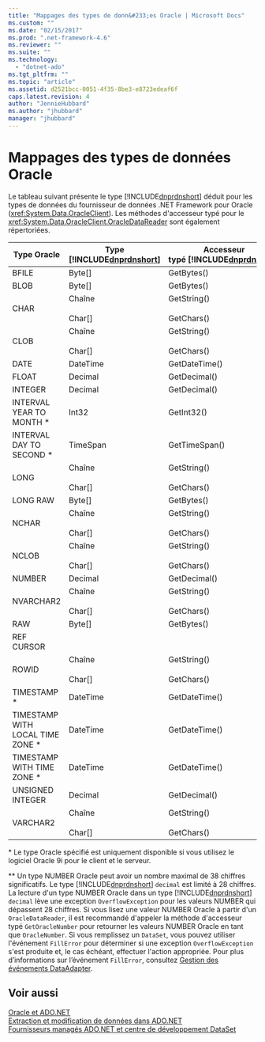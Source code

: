 ```yaml
---
title: "Mappages des types de donn&#233;es Oracle | Microsoft Docs"
ms.custom: ""
ms.date: "02/15/2017"
ms.prod: ".net-framework-4.6"
ms.reviewer: ""
ms.suite: ""
ms.technology: 
  - "dotnet-ado"
ms.tgt_pltfrm: ""
ms.topic: "article"
ms.assetid: d2521bcc-0051-4f35-8be3-e8723edeaf6f
caps.latest.revision: 4
author: "JennieHubbard"
ms.author: "jhubbard"
manager: "jhubbard"
---
```

# Mappages des types de donn&#233;es Oracle
Le tableau suivant présente le type [!INCLUDE[dnprdnshort](../../../../includes/dnprdnshort-md.md)] déduit pour les types de données du fournisseur de données .NET Framework pour Oracle \(<xref:System.Data.OracleClient>\). Les méthodes d'accesseur typé pour le <xref:System.Data.OracleClient.OracleDataReader> sont également répertoriées.  
  
|Type Oracle|Type [!INCLUDE[dnprdnshort](../../../../includes/dnprdnshort-md.md)]|Accesseur typé [!INCLUDE[dnprdnshort](../../../../includes/dnprdnshort-md.md)]|Accesseur typé OracleType|  
|-----------------|----------------------------------------------------------------------|--------------------------------------------------------------------------------|-------------------------------|  
|BFILE|Byte\[\]|GetBytes\(\)|GetOracleBFile\(\)|  
|BLOB|Byte\[\]|GetBytes\(\)|GetOracleLob\(\)|  
|CHAR|Chaîne<br /><br /> Char\[\]|GetString\(\)<br /><br /> GetChars\(\)|GetOracleString\(\)|  
|CLOB|Chaîne<br /><br /> Char\[\]|GetString\(\)<br /><br /> GetChars\(\)|GetOracleLob\(\)|  
|DATE|DateTime|GetDateTime\(\)|GetOracleDateTime\(\)|  
|FLOAT|Decimal|GetDecimal\(\)|GetOracleNumber\(\) \*\*|  
|INTEGER|Decimal|GetDecimal\(\)|GetOracleNumber\(\) \*\*|  
|INTERVAL YEAR TO MONTH \*|Int32|GetInt32\(\)|GetOracleMonthSpan\(\)|  
|INTERVAL DAY TO SECOND \*|TimeSpan|GetTimeSpan\(\)|GetOracleTimeSpan\(\)|  
|LONG|Chaîne<br /><br /> Char\[\]|GetString\(\)<br /><br /> GetChars\(\)|GetOracleString\(\)|  
|LONG RAW|Byte\[\]|GetBytes\(\)|GetOracleBinary\(\)|  
|NCHAR|Chaîne<br /><br /> Char\[\]|GetString\(\)<br /><br /> GetChars\(\)|GetOracleString\(\)|  
|NCLOB|Chaîne<br /><br /> Char\[\]|GetString\(\)<br /><br /> GetChars\(\)|GetOracleLob\(\)|  
|NUMBER|Decimal|GetDecimal\(\)|GetOracleNumber\(\) \*\*|  
|NVARCHAR2|Chaîne<br /><br /> Char\[\]|GetString\(\)<br /><br /> GetChars\(\)|GetOracleString\(\)|  
|RAW|Byte\[\]|GetBytes\(\)|GetOracleBinary\(\)|  
|REF CURSOR||||  
|ROWID|Chaîne<br /><br /> Char\[\]|GetString\(\)<br /><br /> GetChars\(\)|GetOracleString\(\)|  
|TIMESTAMP \*|DateTime|GetDateTime\(\)|GetOracleDateTime\(\)|  
|TIMESTAMP WITH LOCAL TIME ZONE \*|DateTime|GetDateTime\(\)|GetOracleDateTime\(\)|  
|TIMESTAMP WITH TIME ZONE \*|DateTime|GetDateTime\(\)|GetOracleDateTime\(\)|  
|UNSIGNED INTEGER|Decimal|GetDecimal\(\)|GetOracleNumber\(\) \*\*|  
|VARCHAR2|Chaîne<br /><br /> Char\[\]|GetString\(\)<br /><br /> GetChars\(\)|GetOracleString\(\)|  
  
 \* Le type Oracle spécifié est uniquement disponible si vous utilisez le logiciel Oracle 9i pour le client et le serveur.  
  
 \*\* Un type NUMBER Oracle peut avoir un nombre maximal de 38 chiffres significatifs. Le type [!INCLUDE[dnprdnshort](../../../../includes/dnprdnshort-md.md)] `decimal` est limité à 28 chiffres. La lecture d'un type NUMBER Oracle dans un type [!INCLUDE[dnprdnshort](../../../../includes/dnprdnshort-md.md)] `decimal` lève une exception `OverflowException` pour les valeurs NUMBER qui dépassent 28 chiffres. Si vous lisez une valeur NUMBER Oracle à partir d'un `OracleDataReader`, il est recommandé d'appeler la méthode d'accesseur typé `GetOracleNumber` pour retourner les valeurs NUMBER Oracle en tant que `OracleNumber`. Si vous remplissez un `DataSet`, vous pouvez utiliser l'événement `FillError` pour déterminer si une exception `OverflowException` s'est produite et, le cas échéant, effectuer l'action appropriée. Pour plus d’informations sur l’événement `FillError`, consultez [Gestion des événements DataAdapter](../../../../docs/framework/data/adonet/handling-dataadapter-events.md).  
  
## Voir aussi  
 [Oracle et ADO.NET](../../../../docs/framework/data/adonet/oracle-and-adonet.md)   
 [Extraction et modification de données dans ADO.NET](../../../../docs/framework/data/adonet/retrieving-and-modifying-data.md)   
 [Fournisseurs managés ADO.NET et centre de développement DataSet](http://go.microsoft.com/fwlink/?LinkId=217917)